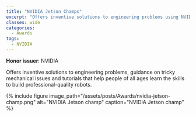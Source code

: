 ```yaml
---
title: "NVIDIA Jetson Champs"
excerpt: "Offers inventive solutions to engineering problems using NVIDIA Jetson"
classes: wide
categories:
  - Awards
tags:
  - NVIDIA
---
```


**Honor issuer**: NVIDIA

Offers inventive solutions to engineering problems, guidance on tricky mechanical issues and tutorials that help people of all ages learn the skills to build professional-quality robots.

{% include figure image_path="/assets/posts/Awards/nvidia-jetson-champ.png" alt="NVIDIA Jetson champ" caption="NVIDIA Jetson champ" %}
